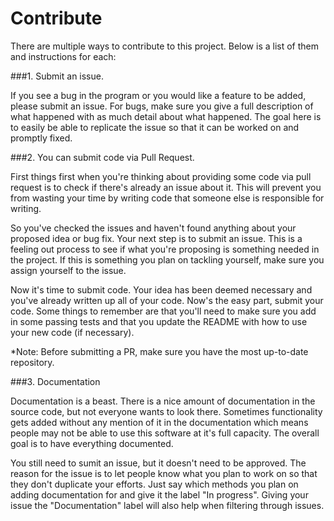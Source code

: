 Contribute
===============

There are multiple ways to contribute to this project. Below is a list of them and instructions for each:


###1. Submit an issue.

If you see a bug in the program or you would like a feature to be added, please submit an issue. For bugs, make sure you give a full description of what happened with as much detail about what happened. The goal here is to easily be able to replicate the issue so that it can be worked on and promptly fixed.

###2. You can submit code via Pull Request.

First things first when you're thinking about providing some code via pull request is to check if there's already an issue about it. This will prevent you from wasting your time by writing code that someone else is responsible for writing.

So you've checked the issues and haven't found anything about your proposed idea or bug fix. Your next step is to submit an issue. This is a feeling out process to see if what you're proposing is something needed in the project. If this is something you plan on tackling yourself, make sure you assign yourself to the issue.

Now it's time to submit code. Your idea has been deemed necessary and you've already written up all of your code. Now's the easy part, submit your code. Some things to remember are that you'll need to make sure you add in some passing tests and that you update the README with how to use your new code (if necessary).

*Note: Before submitting a PR, make sure you have the most up-to-date repository.

###3. Documentation

Documentation is a beast. There is a nice amount of documentation in the source code, but not everyone wants to look there. Sometimes functionality gets added without any mention of it in the documentation which means people may not be able to use this software at it's full capacity. The overall goal is to have everything documented.

You still need to sumit an issue, but it doesn't need to be approved. The reason for the issue is to let people know what you plan to work on so that they don't duplicate your efforts. Just say which methods you plan on adding documentation for and give it the label "In progress". Giving your issue the "Documentation" label will also help when filtering through issues.

